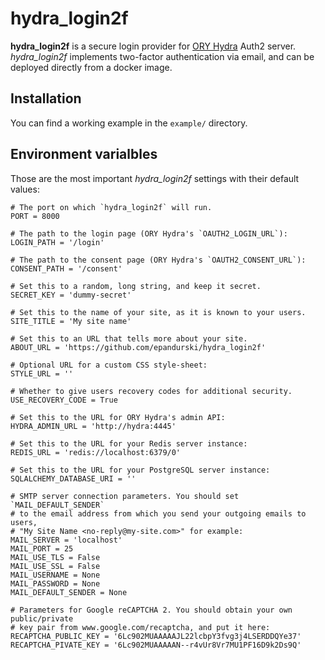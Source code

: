 # hydra_login2f

**hydra_login2f** is a secure login provider for [ORY
Hydra](https://github.com/ory/hydra) Auth2 server. *hydra_login2f*
implements two-factor authentication via email, and can be deployed
directly from a docker image.


## Installation

You can find a working example in the `example/` directory.


## Environment varialbles

Those are the most important *hydra_login2f* settings with their default values:

``` shell
# The port on which `hydra_login2f` will run.
PORT = 8000

# The path to the login page (ORY Hydra's `OAUTH2_LOGIN_URL`):
LOGIN_PATH = '/login'

# The path to the consent page (ORY Hydra's `OAUTH2_CONSENT_URL`):
CONSENT_PATH = '/consent'

# Set this to a random, long string, and keep it secret.
SECRET_KEY = 'dummy-secret'

# Set this to the name of your site, as it is known to your users.
SITE_TITLE = 'My site name'

# Set this to an URL that tells more about your site.
ABOUT_URL = 'https://github.com/epandurski/hydra_login2f'

# Optional URL for a custom CSS style-sheet:
STYLE_URL = ''

# Whether to give users recovery codes for additional security.
USE_RECOVERY_CODE = True

# Set this to the URL for ORY Hydra's admin API:
HYDRA_ADMIN_URL = 'http://hydra:4445'

# Set this to the URL for your Redis server instance:
REDIS_URL = 'redis://localhost:6379/0'

# Set this to the URL for your PostgreSQL server instance:
SQLALCHEMY_DATABASE_URI = ''

# SMTP server connection parameters. You should set `MAIL_DEFAULT_SENDER`
# to the email address from which you send your outgoing emails to users,
# "My Site Name <no-reply@my-site.com>" for example:
MAIL_SERVER = 'localhost'
MAIL_PORT = 25
MAIL_USE_TLS = False
MAIL_USE_SSL = False
MAIL_USERNAME = None
MAIL_PASSWORD = None
MAIL_DEFAULT_SENDER = None

# Parameters for Google reCAPTCHA 2. You should obtain your own public/private
# key pair from www.google.com/recaptcha, and put it here:
RECAPTCHA_PUBLIC_KEY = '6Lc902MUAAAAAJL22lcbpY3fvg3j4LSERDDQYe37'
RECAPTCHA_PIVATE_KEY = '6Lc902MUAAAAAN--r4vUr8Vr7MU1PF16D9k2Ds9Q'
```

